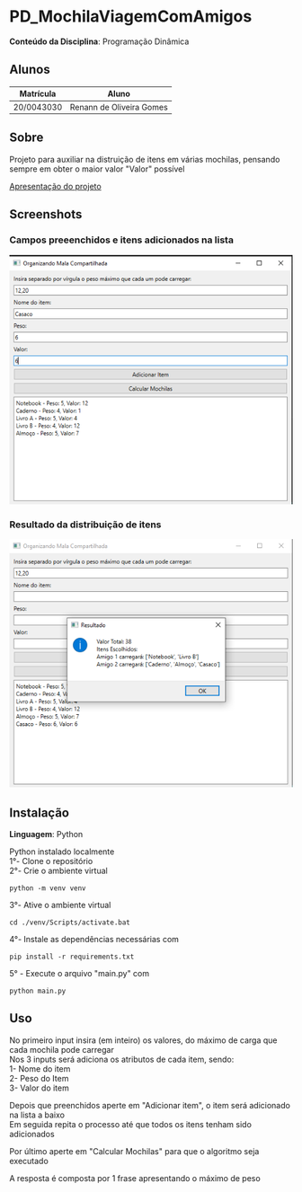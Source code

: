 # PD_MochilaViagemComAmigos

**Conteúdo da Disciplina**: Programação Dinâmica<br>

## Alunos
|Matrícula | Aluno |
| -- | -- |
| 20/0043030  |  Renann de Oliveira Gomes |

## Sobre 
Projeto para auxiliar na distruição de itens em várias mochilas, pensando sempre em obter o maior valor "Valor" possível </br>

[Apresentação do projeto](https://youtu.be/-F1_wgeV-uw) 

## Screenshots

### Campos preeenchidos e itens adicionados na lista </br>
![image](./images/exemplo1.png)

### Resultado da distribuição de itens </br>
![image](./images/exemplo2.png)


## Instalação 
**Linguagem**: Python<br>

Python instalado localmente </br>
1°- Clone o repositório </br>
2°- Crie o ambiente virtual </br>
``` 
python -m venv venv
```
3°- Ative o ambiente virtual </br>
```
cd ./venv/Scripts/activate.bat
```
4°- Instale as dependências necessárias com </br>
```
pip install -r requirements.txt
```
5° - Execute o arquivo "main.py" com </br>
```
python main.py
```

## Uso 
No primeiro input insira (em inteiro) os valores, do máximo de carga que cada mochila pode carregar </br>
Nos 3 inputs será adiciona os atributos de cada item, sendo: </br>
1- Nome do item </br>
2- Peso do Item  </br>
3- Valor do item </br>

Depois que preenchidos aperte em "Adicionar item", o item será adicionado na lista a baixo </br>
Em seguida repita o processo até que todos os itens tenham sido adicionados

Por último aperte em "Calcular Mochilas" para que o algoritmo seja executado

A resposta é composta por 1 frase apresentando o máximo de peso 

